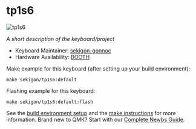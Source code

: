 # tp1s6

![tp1s6](https://raw.githubusercontent.com/sekigon-gonnoc/tp1s6-doc/master/img/tp1s6.JPG)

*A short description of the keyboard/project*

* Keyboard Maintainer: [sekigon-gonnoc](https://github.com/yourusername)
* Hardware Availability: [BOOTH](https://nogikes.booth.pm/)

Make example for this keyboard (after setting up your build environment):

    make sekigon/tp1s6:default

Flashing example for this keyboard:

    make sekigon/tp1s6:default:flash

See the [build environment setup](https://docs.qmk.fm/#/getting_started_build_tools) and the [make instructions](https://docs.qmk.fm/#/getting_started_make_guide) for more information. Brand new to QMK? Start with our [Complete Newbs Guide](https://docs.qmk.fm/#/newbs).
